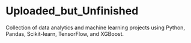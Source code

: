 # Uploaded_but_Unfinished
Collection of data analytics and machine learning projects using Python, Pandas, Scikit-learn, TensorFlow, and XGBoost.
